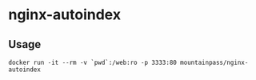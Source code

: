 # nginx-autoindex

## Usage

```
docker run -it --rm -v `pwd`:/web:ro -p 3333:80 mountainpass/nginx-autoindex
```

